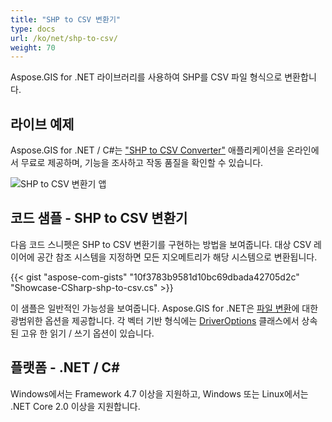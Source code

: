 ```yaml
---
title: "SHP to CSV 변환기"
type: docs
url: /ko/net/shp-to-csv/
weight: 70
---
```


Aspose.GIS for .NET 라이브러리를 사용하여 SHP를 CSV 파일 형식으로 변환합니다.

## **라이브 예제**

Aspose.GIS for .NET / C#는 ["SHP to CSV Converter"](https://products.aspose.app/gis/conversion/shp-to-csv) 애플리케이션을 온라인에서 무료로 제공하며, 기능을 조사하고 작동 품질을 확인할 수 있습니다.

![SHP to CSV 변환기 앱](conversion.png)

## **코드 샘플 - SHP to CSV 변환기**

다음 코드 스니펫은 SHP to CSV 변환기를 구현하는 방법을 보여줍니다. 대상 CSV 레이어에 공간 참조 시스템을 지정하면 모든 지오메트리가 해당 시스템으로 변환됩니다. 

{{< gist "aspose-com-gists" "10f3783b9581d10bc69dbada42705d2c" "Showcase-CSharp-shp-to-csv.cs" >}}

이 샘플은 일반적인 가능성을 보여줍니다. Aspose.GIS for .NET은 [파일 변환](https://docs.aspose.com/gis/net/vector-layers/)에 대한 광범위한 옵션을 제공합니다. 각 벡터 기반 형식에는 [DriverOptions](https://reference.aspose.com/gis/net/aspose.gis/driveroptions) 클래스에서 상속된 고유 한 읽기 / 쓰기 옵션이 있습니다.

## **플랫폼 - .NET / C#**

Windows에서는 Framework 4.7 이상을 지원하고, Windows 또는 Linux에서는 .NET Core 2.0 이상을 지원합니다.
